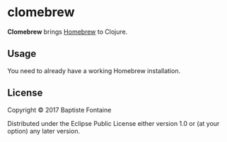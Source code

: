 # clomebrew

**Clomebrew** brings [Homebrew](https://brew.sh/) to Clojure.

## Usage

You need to already have a working Homebrew installation.

## License

Copyright © 2017 Baptiste Fontaine

Distributed under the Eclipse Public License either version 1.0 or (at
your option) any later version.
